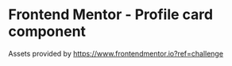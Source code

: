 # Frontend Mentor - Profile card component
Assets provided by https://www.frontendmentor.io?ref=challenge

